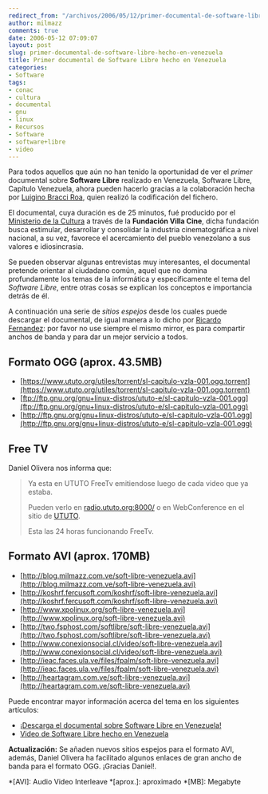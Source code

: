 ```yaml
---
redirect_from: "/archivos/2006/05/12/primer-documental-de-software-libre-hecho-en-venezuela/"
author: milmazz
comments: true
date: 2006-05-12 07:09:07
layout: post
slug: primer-documental-de-software-libre-hecho-en-venezuela
title: Primer documental de Software Libre hecho en Venezuela
categories:
- Software
tags:
- conac
- cultura
- documental
- gnu
- linux
- Recursos
- Software
- software+libre
- video
---
```


Para todos aquellos que aún no han tenido la oportunidad de ver el _primer_ documental sobre **Software Libre** realizado en Venezuela, Software Libre, Capítulo Venezuela, ahora pueden hacerlo gracias a la colaboración hecha por [Luigino Bracci Roa](http://lubrio.blogspot.com/), quien realizó la codificación del fichero.

El documental, cuya duración es de 25 minutos, fué producido por el [Ministerio de la Cultura](http://www.ministeriodelacultura.gob.ve/) a través de la **Fundación Villa Cine**, dicha fundación busca estimular, desarrollar y consolidar la industria cinematográfica a nivel nacional, a su vez, favorece el acercamiento del pueblo venezolano a sus valores e idiosincrasia.

Se pueden observar algunas entrevistas muy interesantes, el documental pretende orientar al ciudadano común, aquel que no domina profundamente los temas de la informática y específicamente el tema del _Software Libre_, entre otras cosas se explican los conceptos e importancia detrás de él.

A continuación una serie de _sitios espejos_ desde los cuales puede descargar el documental, de igual manera a lo dicho por [Ricardo Fernandez](http://koshrf.fercusoft.com/koshrf): por favor no use siempre el mismo mirror, es para compartir anchos de banda y para dar un mejor servicio a todos.

## Formato OGG (aprox. 43.5MB)

  * [https://www.ututo.org/utiles/torrent/sl-capitulo-vzla-001.ogg.torrent](https://www.ututo.org/utiles/torrent/sl-capitulo-vzla-001.ogg.torrent)
  * [ftp://ftp.gnu.org/gnu+linux-distros/ututo-e/sl-capitulo-vzla-001.ogg](ftp://ftp.gnu.org/gnu+linux-distros/ututo-e/sl-capitulo-vzla-001.ogg)
  * [http://ftp.gnu.org/gnu+linux-distros/ututo-e/sl-capitulo-vzla-001.ogg](http://ftp.gnu.org/gnu+linux-distros/ututo-e/sl-capitulo-vzla-001.ogg)

## Free TV

Daniel Olivera nos informa que:

> Ya esta en UTUTO FreeTv emitiendose luego de cada video que ya estaba.
>
> Pueden verlo en [radio.ututo.org:8000/](http://radio.ututo.org:8000/) o en WebConference en el sitio de [UTUTO](http://www.ututo.org).
>
> Esta las 24 horas funcionando FreeTv.

## Formato AVI (aprox. 170MB)

  * [http://blog.milmazz.com.ve/soft-libre-venezuela.avi](http://blog.milmazz.com.ve/soft-libre-venezuela.avi)
  * [http://koshrf.fercusoft.com/koshrf/soft-libre-venezuela.avi](http://koshrf.fercusoft.com/koshrf/soft-libre-venezuela.avi)
  * [http://www.xpolinux.org/soft-libre-venezuela.avi](http://www.xpolinux.org/soft-libre-venezuela.avi)
  * [http://two.fsphost.com/softlibre/soft-libre-venezuela.avi](http://two.fsphost.com/softlibre/soft-libre-venezuela.avi)
  * [http://www.conexionsocial.cl/video/soft-libre-venezuela.avi](http://www.conexionsocial.cl/video/soft-libre-venezuela.avi)
  * [http://ieac.faces.ula.ve/files/fpalm/soft-libre-venezuela.avi](http://ieac.faces.ula.ve/files/fpalm/soft-libre-venezuela.avi)
  * [http://heartagram.com.ve/soft-libre-venezuela.avi](http://heartagram.com.ve/soft-libre-venezuela.avi)

Puede encontrar mayor información acerca del tema en los siguientes artículos:

  * [¡Descarga el documental sobre Software Libre en Venezuela!](http://lubrio.blogspot.com/2006/05/descarga-el-documental-sobre-software.html)
  * [Video de Software Libre hecho en Venezuela](http://koshrf.fercusoft.com/koshrf/?p=8)

**Actualización:** Se añaden nuevos sitios espejos para el formato AVI, además, Daniel Olivera ha facilitado algunos enlaces de gran ancho de banda para el formato OGG. ¡Gracias Daniel!.

  *[AVI]: Audio Video Interleave
  *[aprox.]: aproximado
  *[MB]: Megabyte
